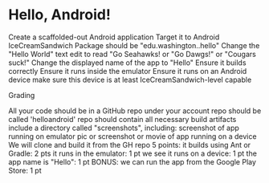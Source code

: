 # Hello, Android!


Create a scaffolded-out Android application
Target it to Android IceCreamSandwich
Package should be "edu.washington.<yourNetID>.hello"
Change the "Hello World" text edit to read "Go Seahawks! or "Go Dawgs!" or "Cougars suck!"
Change the displayed name of the app to "Hello"
Ensure it builds correctly
Ensure it runs inside the emulator
Ensure it runs on an Android device
make sure this device is at least IceCreamSandwich-level capable


Grading

All your code should be in a GitHub repo under your account
repo should be called 'helloandroid'
repo should contain all necessary build artifacts
include a directory called "screenshots", including:
screenshot of app running on emulator
pic or screenshot or movie of app running on a device
We will clone and build it from the GH repo
5 points:
it builds using Ant or Gradle: 2 pts
it runs in the emulator: 1 pt
we see it runs on a device: 1 pt
the app name is "Hello": 1 pt
BONUS: we can run the app from the Google Play Store: 1 pt
